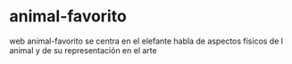 # animal-favorito
web animal-favorito se centra en el elefante
habla de aspectos físicos de l animal y de su representación en el arte
